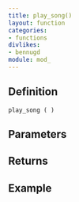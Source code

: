 ```yaml
---
title: play_song()
layout: function
categories:
- functions
divlikes:
- bennugd
module: mod_
---
```


## Definition

    play_song ( )

## Parameters

## Returns

## Example
